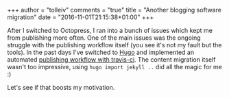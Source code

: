 +++
author = "tolleiv"
comments = "true"
title = "Another blogging software migration"
date = "2016-11-01T21:15:38+01:00"
+++

After I switched to Octopress, I ran into a bunch of issues which kept me from publishing more often. One of the main issues was the ongoing struggle with the publishing workflow itself (you see it's not my fault but the tools). In the past days I've switched to [Hugo](http://gohugo.io) and implemented an automated [publishing workflow with travis-ci](http://rcoedo.com/post/hugo-static-site-generator/). The content migration itself wasn't too impressive, using ``hugo import jekyll ..`` did all the magic for me :)

Let's see if that boosts my motivation. 